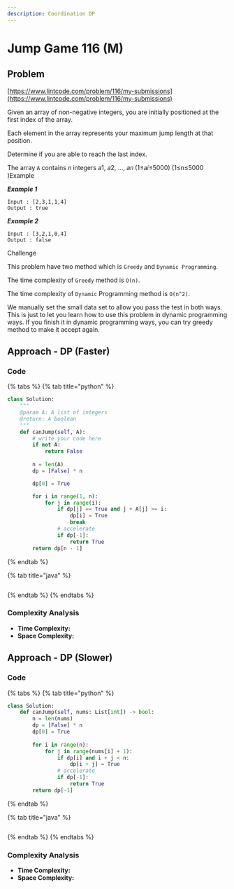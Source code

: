 ```yaml
---
description: Coordination DP
---
```


# Jump Game 116 (M)

## Problem

[https://www.lintcode.com/problem/116/my-submissions](https://www.lintcode.com/problem/116/my-submissions)

Given an array of non-negative integers, you are initially positioned at the first index of the array.

Each element in the array represents your maximum jump length at that position.

Determine if you are able to reach the last index.

The array `A` contains 𝑛 integers 𝑎1, 𝑎2, …, 𝑎𝑛 (1≤𝑎𝑖≤5000) (1≤n≤5000 )Example

_**Example 1**_

```
Input : [2,3,1,1,4]
Output : true
```

_**Example 2**_

```
Input : [3,2,1,0,4]
Output : false
```

Challenge

This problem have two method which is `Greedy` and `Dynamic Programming`.

The time complexity of `Greedy` method is `O(n)`.

The time complexity of `Dynamic` Programming method is `O(n^2)`.

We manually set the small data set to allow you pass the test in both ways. This is just to let you learn how to use this problem in dynamic programming ways. If you finish it in dynamic programming ways, you can try greedy method to make it accept again.



## Approach - DP (Faster)

### Code

{% tabs %}
{% tab title="python" %}
```python
class Solution:
    """
    @param A: A list of integers
    @return: A boolean
    """
    def canJump(self, A):
        # write your code here
        if not A:
            return False
        
        n = len(A)
        dp = [False] * n

        dp[0] = True

        for i in range(1, n):
            for j in range(i):
                if dp[j] == True and j + A[j] >= i:
                    dp[i] = True
                    break
                # accelerate
                if dp[-1]:
                    return True
        return dp[n - 1]
```
{% endtab %}

{% tab title="java" %}
```
```
{% endtab %}
{% endtabs %}

### Complexity Analysis

* **Time Complexity:**
* **Space Complexity:**

## Approach - DP (Slower)

### Code

{% tabs %}
{% tab title="python" %}
```python
class Solution:
    def canJump(self, nums: List[int]) -> bool:
        n = len(nums)
        dp = [False] * n
        dp[0] = True
        
        for i in range(n):
            for j in range(nums[i] + 1):
                if dp[i] and i + j < n:
                    dp[i + j] = True
                # accelerate
                if dp[-1]:
                    return True
        return dp[-1]
```
{% endtab %}

{% tab title="java" %}
```
```
{% endtab %}
{% endtabs %}

### Complexity Analysis

* **Time Complexity:**
* **Space Complexity:**
